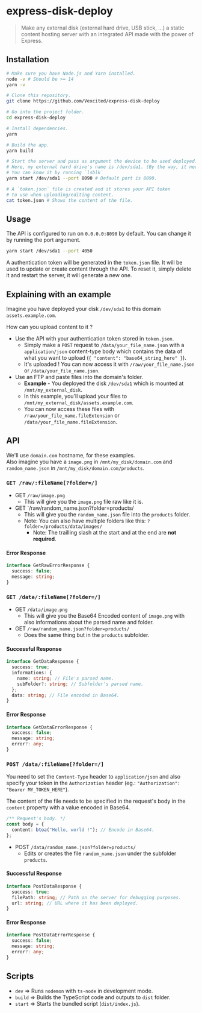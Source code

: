 # express-disk-deploy

> Make any external disk (external hard drive, USB stick, ...) a static content hosting server with an integrated API made with the power of Express.

## Installation

```bash
# Make sure you have Node.js and Yarn installed.
node -v # Should be >= 14
yarn -v

# Clone this repository.
git clone https://github.com/Vexcited/express-disk-deploy

# Go into the project folder.
cd express-disk-deploy

# Install dependencies.
yarn

# Build the app.
yarn build

# Start the server and pass as argument the device to be used deployed.
# Here, my external hard drive's name is /dev/sda1. (By the way, it needs to be mounted !)
# You can know it by running `lsblk`
yarn start /dev/sda1 --port 8090 # Default port is 8090.

# A `token.json` file is created and it stores your API token
# to use when uploading/editing content.
cat token.json # Shows the content of the file.
```

## Usage

The API is configured to run on `0.0.0.0:8090` by default. You can change it by running the port argument.

```bash
yarn start /dev/sda1 --port 4050
```

A authentication token will be generated in the `token.json` file. It will be used to update or create content through the API.
To reset it, simply delete it and restart the server, it will generate a new one.

## Explaining with an example

Imagine you have deployed your disk `/dev/sda1` to this domain `assets.example.com`.

How can you upload content to it ?
- Use the API with your authentication token stored in `token.json`.
  - Simply make a `POST` request to `/data/your_file_name.json` with a `application/json` content-type body which contains the data of what you want to upload (`{ "content": "base64_string_here" }`).
  - It's uploaded ! You can now access it with `/raw/your_file_name.json` or `/data/your_file_name.json`.
- Use an FTP and paste files into the domain's folder.
  - **Example** - You deployed the disk `/dev/sda1` which is mounted at `/mnt/my_external_disk`.
  - In this example, you'll upload your files to `/mnt/my_external_disk/assets.example.com`.
  - You can now access these files with `/raw/your_file_name.fileExtension` or `/data/your_file_name.fileExtension`.

## API

We'll use `domain.com` hostname, for these examples. \
Also imagine you have a `image.png` in `/mnt/my_disk/domain.com`
and `random_name.json` in `/mnt/my_disk/domain.com/products`.

### `GET /raw/:fileName[?folder=/]`

- GET `/raw/image.png`
  - This will give you the `image.png` file raw like it is.
- GET `/raw/random_name.json?folder=products/
  - This will give you the `random_name.json` file into the `products` folder.
  - Note: You can also have multiple folders like this: `?folder=/products/data/images/`
    - Note: The trailling slash at the start and at the end are **not required**.

#### Error Response

```typescript
interface GetRawErrorResponse {
  success: false;
  message: string;
}
```

### `GET /data/:fileName[?folder=/]`

- GET `/data/image.png`
  - This will give you the Base64 Encoded content of `image.png` with also informations about the parsed name and folder.
- GET `/raw/random_name.json?folder=products/`
  - Does the same thing but in the `products` subfolder.

#### Successful Response

```typescript
interface GetDataResponse {
  success: true;
  informations: {
    name: string; // File's parsed name.
    subFolder?: string; // Subfolder's parsed name.
  };
  data: string; // File encoded in Base64.
}
```

#### Error Response

```typescript
interface GetDataErrorResponse {
  success: false;
  message: string;
  error?: any;
}
```
### `POST /data/:fileName[?folder=/]`

You need to set the `Content-Type` header to `application/json` and also specify your token in the `Authorization` header (eg.: `"Authorization": "Bearer MY_TOKEN_HERE"`).

The content of the file needs to be specified in the request's body in the `content` property with a value encoded in Base64. 

```typescript
/** Request's body. */
const body = {
  content: btoa("Hello, world !"); // Encode in Base64.
};
```

- POST `/data/random_name.json?folder=products/`
  - Edits or creates the file `random_name.json` under the subfolder `products`. 

#### Successful Response

```typescript
interface PostDataResponse {
  success: true;
  filePath: string; // Path on the server for debugging purposes.
  url: string; // URL where it has been deployed.
}
```

#### Error Response

```typescript
interface PostDataErrorResponse {
  success: false;
  message: string;
  error?: any;
}
```

## Scripts

- `dev` => Runs `nodemon` with `ts-node` in development mode.
- `build` => Builds the TypeScript code and outputs to `dist` folder.
- `start` => Starts the bundled script (`dist/index.js`). 
